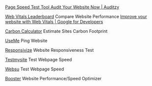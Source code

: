
[Page Speed Test Tool Audit Your Website Now | Auditzy](https://auditzy.com/)

[Web Vitals Leaderboard](https://vitals-leaderboard.pazguille.me/)
Compare Website Performance
[Improve your website with Web Vitals  |  Google for Developers](https://developers.google.com/learn/pathways/web-vitals?hl=en)

[Carbon Calculator](https://www.websitecarbon.com/)
Estimate Sites Carbon Footprint

[UseMe](https://useme.org/)
Ping Website

[Responsivize](https://virejdasani.github.io/Responsivize/)
Website Responsiveness Test

[Testmysite](https://testmysite.io/)
Test Webpage Speed

[Websu](https://websu.io/)
Test Webpage Speed

[Booster](https://booster.js.org/)
Website Performance/Speed Optimizer

